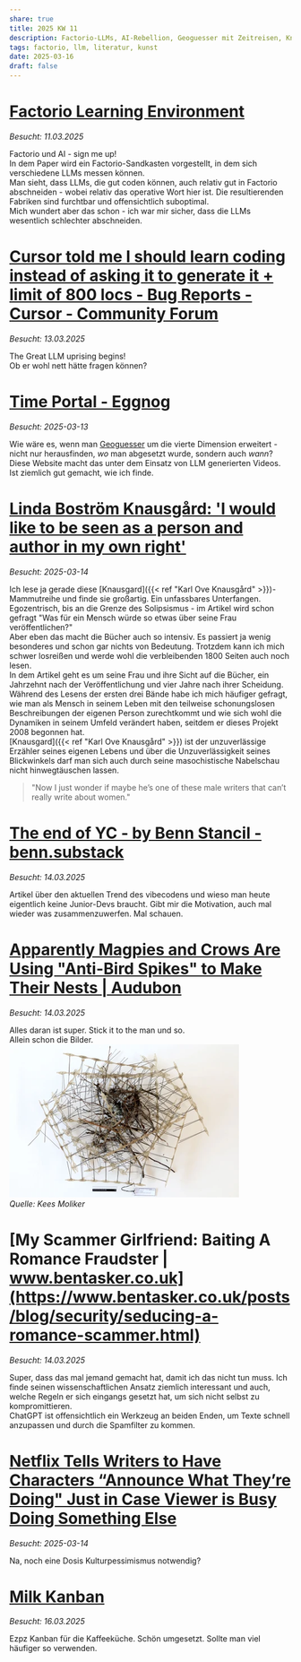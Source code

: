 ```yaml
---
share: true
title: 2025 KW 11
description: Factorio-LLMs, AI-Rebellion, Geoguesser mit Zeitreisen, Knausgård & Ego, Magpies gegen Spikes, Scam-Analyse, Netflix-Dumbing-Down, Kanban-Hacks.
tags: factorio, llm, literatur, kunst
date: 2025-03-16
draft: false
---
```

  
# [Factorio Learning Environment](https://jackhopkins.github.io/factorio-learning-environment/)  
*Besucht: 11.03.2025*  
  
Factorio und AI - sign me up!  
In dem Paper wird ein Factorio-Sandkasten vorgestellt, in dem sich verschiedene LLMs messen können.  
Man sieht, dass LLMs, die gut coden können, auch relativ gut in Factorio abschneiden - wobei relativ das operative Wort hier ist. Die resultierenden Fabriken sind furchtbar und offensichtlich suboptimal.   
Mich wundert aber das schon - ich war mir sicher, dass die LLMs wesentlich schlechter abschneiden.   
  
# [Cursor told me I should learn coding instead of asking it to generate it + limit of 800 locs - Bug Reports - Cursor - Community Forum](https://forum.cursor.com/t/cursor-told-me-i-should-learn-coding-instead-of-asking-it-to-generate-it-limit-of-800-locs/61132)  
*Besucht: 13.03.2025*  
  
The Great LLM uprising begins!  
Ob er wohl nett hätte fragen können?  
  
# [Time Portal - Eggnog](https://www.eggnog.ai/entertimeportal)  
*Besucht: 2025-03-13*  
  
Wie wäre es, wenn man [Geoguesser](https://openguessr.com/) um die vierte Dimension erweitert - nicht nur herausfinden, *wo* man abgesetzt wurde, sondern auch *wann*?  
Diese Website macht das unter dem Einsatz von LLM generierten Videos. Ist ziemlich gut gemacht, wie ich finde.  
  
# [Linda Boström Knausgård: 'I would like to be seen as a person and author in my own right'](https://www.theguardian.com/books/2020/may/10/linda-bostrom-knausgard-i-would-like-to-be-seen-as-a-person-and-author-in-my-own-right)  
*Besucht: 2025-03-14*  
  
Ich lese ja gerade diese [Knausgard]({{< ref "Karl Ove Knausgård" >}})-Mammutreihe und finde sie großartig. Ein unfassbares Unterfangen. Egozentrisch, bis an die Grenze des Solipsismus - im Artikel wird schon gefragt "Was für ein Mensch würde so etwas über seine Frau veröffentlichen?"    
Aber eben das macht die Bücher auch so intensiv. Es passiert ja wenig besonderes und schon gar nichts von Bedeutung. Trotzdem kann ich mich schwer losreißen und werde wohl die verbleibenden 1800 Seiten auch noch lesen.    
In dem Artikel geht es um seine Frau und ihre Sicht auf die Bücher, ein Jahrzehnt nach der Veröffentlichung und vier Jahre nach ihrer Scheidung.    
Während des Lesens der ersten drei Bände habe ich mich häufiger gefragt, wie man als Mensch in seinem Leben mit den teilweise schonungslosen Beschreibungen der eigenen Person zurechtkommt und wie sich wohl die Dynamiken in seinem Umfeld verändert haben, seitdem er dieses Projekt 2008 begonnen hat.    
[Knausgard]({{< ref "Karl Ove Knausgård" >}}) ist der unzuverlässige Erzähler seines eigenen Lebens und über die Unzuverlässigkeit seines Blickwinkels darf man sich auch durch seine masochistische Nabelschau nicht hinwegtäuschen lassen.  
>"Now I just wonder if maybe he’s one of these male writers that can’t really write about women."  
# [The end of YC - by Benn Stancil - benn.substack](https://benn.substack.com/p/the-end-of-yc)  
*Besucht: 14.03.2025*  
  
Artikel über den aktuellen Trend des vibecodens und wieso man heute eigentlich keine Junior-Devs braucht. Gibt mir die Motivation, auch mal wieder was zusammenzuwerfen. Mal schauen.   
# [Apparently Magpies and Crows Are Using "Anti-Bird Spikes" to Make Their Nests | Audubon](https://www.audubon.org/magazine/apparently-magpies-and-crows-are-using-anti-bird-spikes-make-their-nests)  
*Besucht: 14.03.2025*  
  
Alles daran ist super. Stick it to the man und so.   
Allein schon die Bilder.  
<img src="https://raw.githubusercontent.com/MaxRies/maxries.github.io/refs/heads/main/content/images/IMG_9828.webp" />  
*Quelle: Kees Moliker*  
  
# [My Scammer Girlfriend: Baiting A Romance Fraudster | www.bentasker.co.uk](https://www.bentasker.co.uk/posts/blog/security/seducing-a-romance-scammer.html)  
*Besucht: 14.03.2025*  
  
Super, dass das mal jemand gemacht hat, damit ich das nicht tun muss. Ich finde seinen wissenschaftlichen Ansatz ziemlich interessant und auch, welche Regeln er sich eingangs gesetzt hat, um sich nicht selbst zu kompromittieren.  
ChatGPT ist offensichtlich ein Werkzeug an beiden Enden, um Texte schnell anzupassen und durch die Spamfilter zu kommen.  
  
# [Netflix Tells Writers to Have Characters “Announce What They’re Doing" Just in Case Viewer is Busy Doing Something Else](https://www.worldofreel.com/blog/2024/12/27/netflix-tells-writers-to-have-characters-announce-what-theyre-doing-just-in-case-viewer-is-busy-doing-something-else)  
*Besucht: 2025-03-14*  
  
Na, noch eine Dosis  Kulturpessimismus notwendig?  
  
# [Milk Kanban](https://brodzinski.com/2025/03/milk-kanban.html)  
*Besucht: 16.03.2025*  
  
Ezpz Kanban für die Kaffeeküche. Schön umgesetzt. Sollte man viel häufiger so verwenden.  

